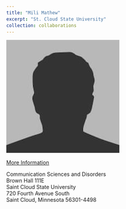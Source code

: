 ```yaml
---
title: "Mili Mathew"
excerpt: "St. Cloud State University"
collection: collaborations
---
```


<img src='/images/bio-photo.jpg'>

[More Information](https://www5.stcloudstate.edu/search/Peopleresults.aspx?guid=50a17097-e325-42f0-a8ae-fb0ddd177d9f)

Communication Sciences and Disorders<br/>
Brown Hall 111E<br/>
Saint Cloud State University<br/>
720 Fourth Avenue South<br/>
Saint Cloud, Minnesota 56301-4498<br/>
